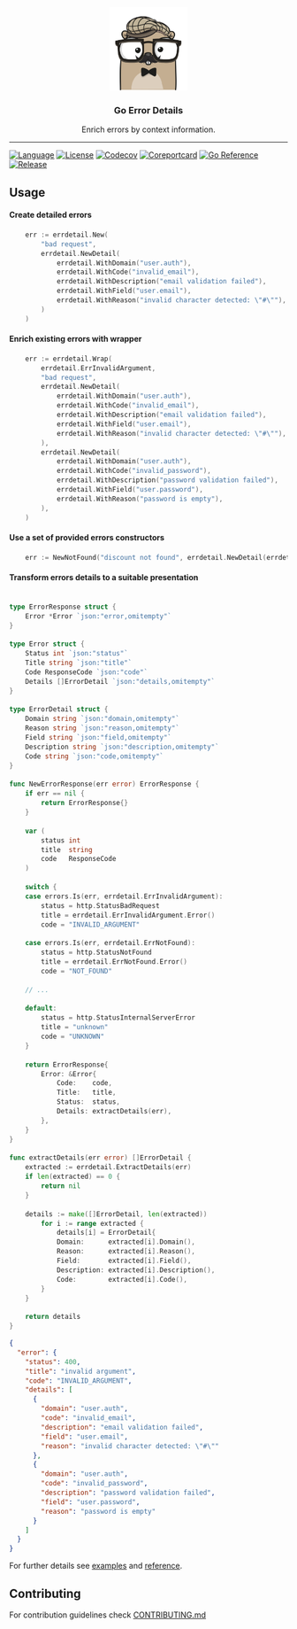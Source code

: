<div align="center">
  <img alt="errdetails logo" src="assets/go.png" height="150" />

  <h3>Go Error Details</h3>
  <p>Enrich errors by context information.</p>
</div>

---

[![Language](https://img.shields.io/badge/Language-Go-blue.svg?style=flat-square)](https://golang.org/)
[![License](https://img.shields.io/github/license/dnozdrin/errdetail)](/LICENSE)
[![Codecov](https://codecov.io/gh/dnozdrin/errdetail/branch/main/graph/badge.svg)](https://codecov.io/gh/dnozdrin/errdetail)
[![Coreportcard](https://goreportcard.com/badge/github.com/dnozdrin/errdetail)](https://goreportcard.com/report/github.com/dnozdrin/errdetail)
[![Go Reference](https://pkg.go.dev/badge/github.com/dnozdrin/errdetail.svg?style=flat-square)](https://pkg.go.dev/github.com/dnozdrin/errdetail)
[![Release](https://img.shields.io/github/release/dnozdrin/errdetail.svg)](https://github.com/dnozdrin/errdetail/releases/latest)

## Usage

#### Create detailed errors

```go
    err := errdetail.New(
		"bad request",
        errdetail.NewDetail(
            errdetail.WithDomain("user.auth"),
            errdetail.WithCode("invalid_email"),
            errdetail.WithDescription("email validation failed"),
            errdetail.WithField("user.email"),
            errdetail.WithReason("invalid character detected: \"#\""),
        )
    )
```

#### Enrich existing errors with wrapper

```go
    err := errdetail.Wrap(
        errdetail.ErrInvalidArgument,
        "bad request",
        errdetail.NewDetail(
            errdetail.WithDomain("user.auth"),
            errdetail.WithCode("invalid_email"),
            errdetail.WithDescription("email validation failed"),
            errdetail.WithField("user.email"),
            errdetail.WithReason("invalid character detected: \"#\""),
        ),
        errdetail.NewDetail(
            errdetail.WithDomain("user.auth"),
            errdetail.WithCode("invalid_password"),
            errdetail.WithDescription("password validation failed"),
            errdetail.WithField("user.password"),
            errdetail.WithReason("password is empty"),
        ),
    )
```

#### Use a set of provided errors constructors

```go
    err := NewNotFound("discount not found", errdetail.NewDetail(errdetail.WithCode("order_discount_not_supported")))
```

#### Transform errors details to a suitable presentation

```go

type ErrorResponse struct {
    Error *Error `json:"error,omitempty"`
}

type Error struct {
    Status int `json:"status"`
    Title string `json:"title"`
    Code ResponseCode `json:"code"`
    Details []ErrorDetail `json:"details,omitempty"`
}

type ErrorDetail struct {
    Domain string `json:"domain,omitempty"`
    Reason string `json:"reason,omitempty"`
    Field string `json:"field,omitempty"`
    Description string `json:"description,omitempty"`
    Code string `json:"code,omitempty"`
}

func NewErrorResponse(err error) ErrorResponse {
    if err == nil {
        return ErrorResponse{}
    }
    
    var (
        status int
        title  string
        code   ResponseCode
    )
    
    switch {
    case errors.Is(err, errdetail.ErrInvalidArgument):
        status = http.StatusBadRequest
        title = errdetail.ErrInvalidArgument.Error()
        code = "INVALID_ARGUMENT"
	
    case errors.Is(err, errdetail.ErrNotFound):
        status = http.StatusNotFound
        title = errdetail.ErrNotFound.Error()
        code = "NOT_FOUND"
    
	// ...
    
    default:
        status = http.StatusInternalServerError
        title = "unknown"
        code = "UNKNOWN"
    }
    
    return ErrorResponse{
        Error: &Error{
            Code:    code,
            Title:   title,
            Status:  status,
            Details: extractDetails(err),
        },
    }
}

func extractDetails(err error) []ErrorDetail {
    extracted := errdetail.ExtractDetails(err)
    if len(extracted) == 0 {
        return nil
    }
    
    details := make([]ErrorDetail, len(extracted))
        for i := range extracted {
            details[i] = ErrorDetail{
            Domain:      extracted[i].Domain(),
            Reason:      extracted[i].Reason(),
            Field:       extracted[i].Field(),
            Description: extracted[i].Description(),
            Code:        extracted[i].Code(),
        }
    }
    
    return details
}

```

```json
{
  "error": {
    "status": 400,
    "title": "invalid argument",
    "code": "INVALID_ARGUMENT",
    "details": [
      {
        "domain": "user.auth",
        "code": "invalid_email",
        "description": "email validation failed",
        "field": "user.email",
        "reason": "invalid character detected: \"#\""
      },
      {
        "domain": "user.auth",
        "code": "invalid_password",
        "description": "password validation failed",
        "field": "user.password",
        "reason": "password is empty"
      }
    ]
  }
}
```

For further details see [examples](https://github.com/dnozdrin/errdetail/tree/main/examples) and [reference](https://pkg.go.dev/badge/github.com/dnozdrin).

## Contributing

For contribution guidelines check [CONTRIBUTING.md](https://github.com/dnozdrin/errdetail/blob/main/CONTRIBUTING.md)
